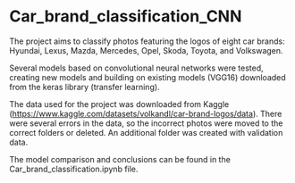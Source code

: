 # Car_brand_classification_CNN
The project aims to classify photos featuring the logos of eight car brands: Hyundai, Lexus, Mazda, Mercedes, Opel, Skoda, Toyota, and Volkswagen.

Several models based on convolutional neural networks were tested, creating new models and building on existing models (VGG16) downloaded from the keras library (transfer learning).

The data used for the project was downloaded from Kaggle (https://www.kaggle.com/datasets/volkandl/car-brand-logos/data). There were several errors in the data, so the incorrect photos were moved to the correct folders or deleted. An additional folder was created with validation data.

The model comparison and conclusions can be found in the Car_brand_classification.ipynb file.
